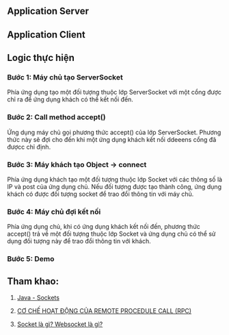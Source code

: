 ## Application Server


## Application Client


## Logic thực hiện
### Bước 1: Máy chủ tạo ServerSocket
Phía ứng dụng tạo một đối tượng thuộc lớp ServerSocket với một cổng được chỉ ra để ứng dụng khách có thể kết nối đến.


### Bước 2: Call method accept()
Ứng dụng máy chủ gọi phương thức accept() của lớp ServerSocket. Phương thức này sẽ đợi cho đến khi một ứng dụng khách kết nối ddeeens cổng đã đượcc chỉ định. 


### Bước 3: Máy khách tạo Object -> connect
Phía ứng dụng khách tạo một đối tượng thuộc lớp Socket với các thông số là IP và post của ứng dụng chủ. Nếu đối tượng được tạo thành công, ứng dụng khách có được đối tượng socket để trao đổi thông tin với máy chủ.


### Bước 4: Máy chủ đợi kết nối
Phía ứng dụng chủ, khi có ứng dụng khách kết nối đến, phương thức accept() trả về một đối tượng thuộc lớp Socket và ứng dụng chủ có thể sử dụng đối tượng này để trao đổi thông tin với khách.

### Bước 5: Demo


## Tham khao:
1. [Java - Sockets](https://viblo.asia/p/java-sockets-WAyK8x7kKxX)

2. [CƠ CHẾ HOẠT ĐỘNG CỦA REMOTE PROCEDULE CALL (RPC)](https://letonphat.wordpress.com/2011/03/05/c%C6%A1-ch%E1%BA%BF-ho%E1%BA%A1t-d%E1%BB%99ng-c%E1%BB%A7a-remote-procedule-call-rpc/)

3. [Socket là gì? Websocket là gì?](https://topdev.vn/blog/socket-la-gi-websocket-la-gi/)

